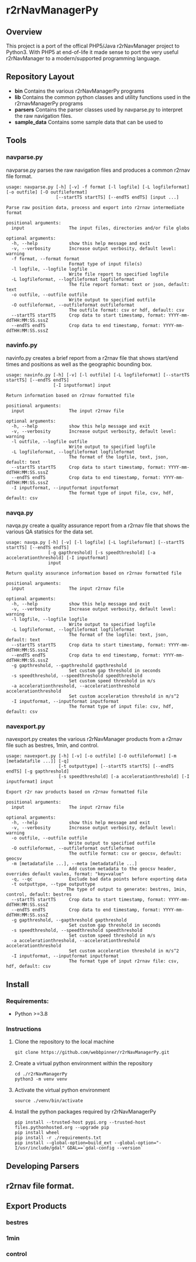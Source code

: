 # r2rNavManagerPy

## Overview
This project is a port of the offical PHP5/Java r2rNavManager project to Python3.  With PHP5 at end-of-life it made sense to port the very useful r2rNavManager to a modern/supported programming language.

## Repository Layout
- **bin** Contains the various r2rNavManagerPy programs
- **lib** Contains the common python classes and utility functions used in the r2rnavManagerPy programs
- **parsers** Contains the parser classes used by navparse.py to interpret the raw navigation files.
- **sample_data** Contains some sample data that can be used to 

## Tools
### navparse.py
navparse.py parses the raw navigation files and produces a common r2rnav file format.

    usage: navparse.py [-h] [-v] -f format [-l logfile] [-L logfileformat] [-o outfile] [-O outfileformat]
                       [--startTS startTS] [--endTS endTS] [input ...]

    Parse raw position data, process and export into r2rnav intermediate format

    positional arguments:
      input                 The input files, directories and/or file globs

    optional arguments:
      -h, --help            show this help message and exit
      -v, --verbosity       Increase output verbosity, default level: warning
      -f format, --format format
                            Format type of input file(s)
      -l logfile, --logfile logfile
                            Write file report to specified logfile
      -L logfileformat, --logfileformat logfileformat
                            The file report format: text or json, default: text
      -o outfile, --outfile outfile
                            Write output to specified outfile
      -O outfileformat, --outfileformat outfileformat
                            The outfile format: csv or hdf, default: csv
      --startTS startTS     Crop data to start timestamp, format: YYYY-mm-ddTHH:MM:SS.sssZ
      --endTS endTS         Crop data to end timestamp, format: YYYY-mm-ddTHH:MM:SS.sssZ

### navinfo.py
navinfo.py creates a brief report from a r2rnav file that shows start/end times and positions as well as the geographic bounding box.

    usage: navinfo.py [-h] [-v] [-l outfile] [-L logfileformat] [--startTS startTS] [--endTS endTS]
                      [-I inputformat] input

    Return information based on r2rnav formatted file

    positional arguments:
      input                 The input r2rnav file

    optional arguments:
      -h, --help            show this help message and exit
      -v, --verbosity       Increase output verbosity, default level: warning
      -l outfile, --logfile outfile
                            Write output to specified logfile
      -L logfileformat, --logfileformat logfileformat
                            The format of the logfile, text, json, default: text
      --startTS startTS     Crop data to start timestamp, format: YYYY-mm-ddTHH:MM:SS.sssZ
      --endTS endTS         Crop data to end timestamp, format: YYYY-mm-ddTHH:MM:SS.sssZ
      -I inputformat, --inputformat inputformat
                            The format type of input file, csv, hdf, default: csv
                            
### navqa.py
navqa.py create a quality assurance report from a r2rnav file that shows the various QA statisics for the data set.

    usage: navqa.py [-h] [-v] [-l logfile] [-L logfileformat] [--startTS startTS] [--endTS endTS]
                    [-g gapthreshold] [-s speedthreshold] [-a accelerationthreshold] [-I inputformat]
                    input

    Return quality assurance information based on r2rnav formatted file

    positional arguments:
      input                 The input r2rnav file

    optional arguments:
      -h, --help            show this help message and exit
      -v, --verbosity       Increase output verbosity, default level: warning
      -l logfile, --logfile logfile
                            Write output to specified logfile
      -L logfileformat, --logfileformat logfileformat
                            The format of the logfile: text, json, default: text
      --startTS startTS     Crop data to start timestamp, format: YYYY-mm-ddTHH:MM:SS.sssZ
      --endTS endTS         Crop data to end timestamp, format: YYYY-mm-ddTHH:MM:SS.sssZ
      -g gapthreshold, --gapthreshold gapthreshold
                            Set custom gap threshold in seconds
      -s speedthreshold, --speedthreshold speedthreshold
                            Set custom speed threshold in m/s
      -a accelerationthreshold, --accelerationthreshold accelerationthreshold
                            Set custom acceleration threshold in m/s^2
      -I inputformat, --inputformat inputformat
                            The format type of input file: csv, hdf, default: csv
### navexport.py
navexport.py creates the various r2rNavManager products from a r2rnav file such as bestres, 1min, and control.

    usage: navexport.py [-h] [-v] [-o outfile] [-O outfileformat] [-m [metadatafile ...]] [-q]
                        [-t outputtype] [--startTS startTS] [--endTS endTS] [-g gapthreshold]
                        [-s speedthreshold] [-a accelerationthreshold] [-I inputformat] input

    Export r2r nav products based on r2rnav formatted file

    positional arguments:
      input                 The input r2rnav file

    optional arguments:
      -h, --help            show this help message and exit
      -v, --verbosity       Increase output verbosity, default level: warning
      -o outfile, --outfile outfile
                            Write output to specified outfile
      -O outfileformat, --outfileformat outfileformat
                            The outfile format: csv or geocsv, default: geocsv
      -m [metadatafile ...], --meta [metadatafile ...]
                            Add custom metadata to the geocsv header, overrides default vaules, format: "key=value"
      -q, --qc              Exclude bad data points before exporting data
      -t outputtype, --type outputtype
                           The type of output to generate: bestres, 1min, control, default: bestres
      --startTS startTS     Crop data to start timestamp, format: YYYY-mm-ddTHH:MM:SS.sssZ
      --endTS endTS         Crop data to end timestamp, format: YYYY-mm-ddTHH:MM:SS.sssZ
      -g gapthreshold, --gapthreshold gapthreshold
                            Set custom gap threshold in seconds
      -s speedthreshold, --speedthreshold speedthreshold
                            Set custom speed threshold in m/s
      -a accelerationthreshold, --accelerationthreshold accelerationthreshold
                            Set custom acceleration threshold in m/s^2
      -I inputformat, --inputformat inputformat
                            The format type of input r2rnav file: csv, hdf, default: csv             
## Install
### Requirements:
- Python >=3.8

### Instructions
1. Clone the repository to the local machine
    ```
    git clone https://github.com/webbpinner/r2rNavManagerPy.git
    ```
2. Create a virtual python environment within the repository
    ```
    cd ./r2rNavManagerPy
    python3 -m venv venv
    ```
3. Activate the virtual python environment
    ```
    source ./venv/bin/activate
    ```
5. Install the python packages required by r2rNavManagerPy
    ```
    pip install --trusted-host pypi.org --trusted-host files.pythonhosted.org --upgrade pip
    pip install wheel
    pip install -r ./requirements.txt 
    pip install --global-option=build_ext --global-option="-I/usr/include/gdal" GDAL==`gdal-config --version`
    ```
## Developing Parsers

## r2rnav file format.

## Export Products

### bestres

### 1min

### control
